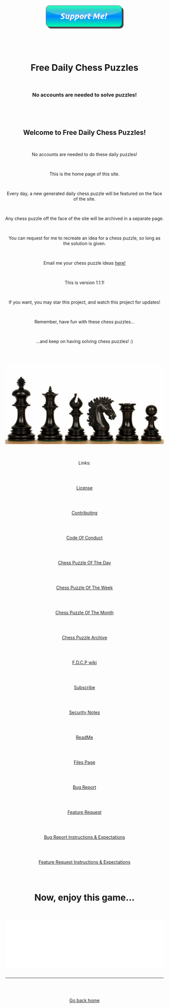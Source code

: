 <div align="center">
  
  <br>
  
  <br>
  
  <script src="https://apps.elfsight.com/p/platform.js" defer></script>
<div class="elfsight-app-40434d3c-c429-4b6a-b9b7-58f62267e42d"></div>
  
  <br>
  
  <br>
  
  <script src="https://apps.elfsight.com/p/platform.js" defer></script>
<div class="elfsight-app-0f200ded-9114-4658-94d2-822e62b8581b"></div>

  <br>
  
  <br>
  
  <script src="https://apps.elfsight.com/p/platform.js" defer></script>
<div class="elfsight-app-4952d659-4ad8-4807-aab6-635b0a368630"></div>
  
  <a href="https://www.buymeacoffee.com/EggOfGlory999" target="_blank"><img src="button_support-me.png" /></a>
  
<br>
  
<br>
  
<br>

<h1>Free Daily Chess Puzzles</h1>
  
  
  <br>
  
  
  
  <h3>No accounts are needed to solve puzzles!</h3>
  
  <br>
  
  <br>
  
  <br>
  
  <h2>Welcome to Free Daily Chess Puzzles!</h2>
  
  <br>

No accounts are needed to do these daily puzzles!
  
  <br>

This is the home page of this site.
  
  <br>

Every day, a new generated daily chess puzzle will be featured on the face of the site.
  
  <br>

Any chess puzzle off the face of the site will be archived in a separate page.
  
  <br>

You can request for me to recreate an idea for a chess puzzle, so long as the solution is given. 
  
  <br>

  Email me your chess puzzle ideas <a href="mailto:jackson.newman999@gmail.com.">here!</a>
  
  <br>

This is version 1.1.1!
  
  <br>

If you want, you may star this project, and watch this project for updates!
  
  <br>

Remember, have fun with these chess puzzles...
  
  <br>

...and keep on having solving chess puzzles! :)
  
  <br>
  
  <br>
  
  <br>
  
  <img src="wellington_chess_pieces_ebony_1100__73719.1548789893.jpg" alt="Chess-Related Picture">
  
  <br>
  
  <br>
  
  <br>

Links:
  
  <br>
  
  <br>
  
  <a href="https://EggOfGlory999.github.io/Free-Daily-Chess-Puzzles/LICENSE" target="_blank">License</a>
  
  <br>
  
  <br>
  
  <a href="https://eggofglory999.github.io/Free-Daily-Chess-Puzzles/CONTRIBUTING.md" target="_blank">Contributing</a>
  
  <br>
  
  <br>
  
  <a href="https://eggofglory999.github.io/Free-Daily-Chess-Puzzles/CODE_OF_CONDUCT.md" target="_blank">Code Of Conduct</a>
  
  <br>
  
  <br>

<a href="https://EggOfGlory999.github.io/Free-Daily-Chess-Puzzles/daily_puzzle.html">Chess Puzzle Of The Day</a>
  
  <br>
  
  <br>
  
<a href="https://eggofglory999.github.io/Free-Daily-Chess-Puzzles/weekly_puzzle.html">Chess Puzzle Of The Week</a>
  
  <br>
  
  <br>
  
<a href="https://eggofglory999.github.io/Free-Daily-Chess-Puzzles/monthly_puzzle.html">Chess Puzzle Of The Month</a>
  
  <br>
  
  <br>

<a href="https://eggofglory999.github.io/Free-Daily-Chess-Puzzles/puzzle_archive.html">Chess Puzzle Archive</a>
  
  <br>
  
  <br>

<a href="https://github.com/EggOfGlory999/Free-Daily-Chess-Puzzles.wiki.git" target="_blank">F.D.C.P wiki</a>
  
  <br>
  
  <br>

<a href="https://www.youtube.com/c/eggofglory999" target="_blank">Subscribe</a> 
  
  <br>
  
  <br>

<a href="https://EggOfGlory999.github.io/Free-Daily-Chess-Puzzles/SECURITY.md" target="_blank">Security Notes</a>
  
  <br>
  
  <br>

<a href="https://EggOfGlory999.github.io/Free-Daily-Chess-Puzzles/README.md" target="_blank">ReadMe</a> 
  
  <br>
  
  <br>

<a href="https://www.github.com/EggOfGlory999/Free-Daily-Chess-Puzzles" target="_blank">Files Page</a>
  
  <br>
  
  <br>

<a href="https://www.github.com/EggOfGlory999/Free-Daily-Chess-Puzzles/Issues" target="_blank">Bug Report</a> 
  
  <br>
  
  <br>

<a href="https://www.github.com/EggOfGlory999/Free-Daily-Chess-Puzzles/Issues" target="_blank">Feature Request</a>
  
  <br>
  
  <br>

<a href="https://github.com/EggOfGlory999/Free-Daily-Chess-Puzzles/blob/main/.github/ISSUE_TEMPLATE/bug_report.md" target="_blank">Bug Report Instructions & Expectations</a>
  
  <br>
  
  <br>

<a href="https://github.com/EggOfGlory999/Free-Daily-Chess-Puzzles/blob/main/.github/ISSUE_TEMPLATE/feature_request.md" target="_blank">Feature Request Instructions & Expectations</a>
  
  <br>
  
  <br>
  
<footer>
  
  <h1>Now, enjoy this game...</h1>
  
  <br>
  
  <br>
  
  <iframe id="8918333" allowtransparency="true" frameborder="0" style="width:100%;border:none;" src="//www.chess.com/emboard?id=8918333"></iframe><script>window.addEventListener("message",e=>{e['data']&&"8918333"===e['data']['id']&&document.getElementById(`${e['data']['id']}`)&&(document.getElementById(`${e['data']['id']}`).style.height=`${e['data']['frameHeight']+30}px`)});</script>
  
  
  <br>
  
  <br>
  
  <hr>
  
  <br>
  
  <br>
  
  <a href="https://eggofglory999.github.io">Go back home</a>
  
  </footer>  

  </div>
